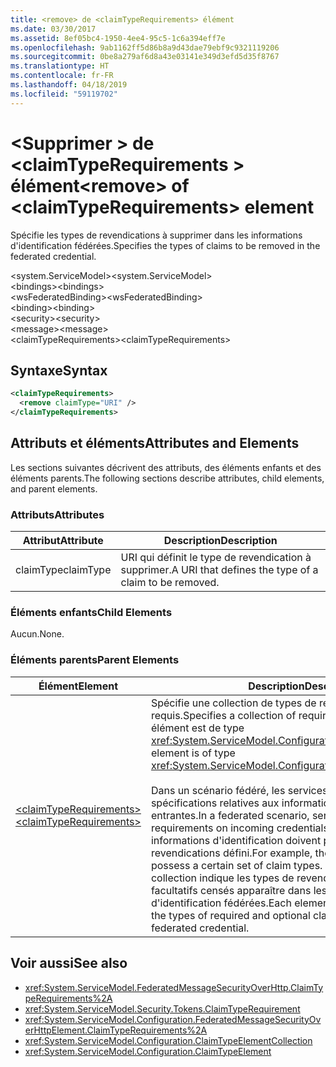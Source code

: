 ```yaml
---
title: <remove> de <claimTypeRequirements> élément
ms.date: 03/30/2017
ms.assetid: 8ef05bc4-1950-4ee4-95c5-1c6a394eff7e
ms.openlocfilehash: 9ab1162ff5d86b8a9d43dae79ebf9c9321119206
ms.sourcegitcommit: 0be8a279af6d8a43e03141e349d3efd5d35f8767
ms.translationtype: HT
ms.contentlocale: fr-FR
ms.lasthandoff: 04/18/2019
ms.locfileid: "59119702"
---
```

# <a name="remove-of-claimtyperequirements-element"></a><span data-ttu-id="b6c05-102">\<Supprimer > de \<claimTypeRequirements > élément</span><span class="sxs-lookup"><span data-stu-id="b6c05-102">\<remove> of \<claimTypeRequirements> element</span></span>
<span data-ttu-id="b6c05-103">Spécifie les types de revendications à supprimer dans les informations d'identification fédérées.</span><span class="sxs-lookup"><span data-stu-id="b6c05-103">Specifies the types of claims to be removed in the federated credential.</span></span>  
  
 <span data-ttu-id="b6c05-104">\<system.ServiceModel></span><span class="sxs-lookup"><span data-stu-id="b6c05-104">\<system.ServiceModel></span></span>  
<span data-ttu-id="b6c05-105">\<bindings></span><span class="sxs-lookup"><span data-stu-id="b6c05-105">\<bindings></span></span>  
<span data-ttu-id="b6c05-106">\<wsFederatedBinding></span><span class="sxs-lookup"><span data-stu-id="b6c05-106">\<wsFederatedBinding></span></span>  
<span data-ttu-id="b6c05-107">\<binding></span><span class="sxs-lookup"><span data-stu-id="b6c05-107">\<binding></span></span>  
<span data-ttu-id="b6c05-108">\<security></span><span class="sxs-lookup"><span data-stu-id="b6c05-108">\<security></span></span>  
<span data-ttu-id="b6c05-109">\<message></span><span class="sxs-lookup"><span data-stu-id="b6c05-109">\<message></span></span>  
<span data-ttu-id="b6c05-110">\<claimTypeRequirements></span><span class="sxs-lookup"><span data-stu-id="b6c05-110">\<claimTypeRequirements></span></span>  
  
## <a name="syntax"></a><span data-ttu-id="b6c05-111">Syntaxe</span><span class="sxs-lookup"><span data-stu-id="b6c05-111">Syntax</span></span>  
  
```xml  
<claimTypeRequirements>
  <remove claimType="URI" />
</claimTypeRequirements>
```  
  
## <a name="attributes-and-elements"></a><span data-ttu-id="b6c05-112">Attributs et éléments</span><span class="sxs-lookup"><span data-stu-id="b6c05-112">Attributes and Elements</span></span>  
 <span data-ttu-id="b6c05-113">Les sections suivantes décrivent des attributs, des éléments enfants et des éléments parents.</span><span class="sxs-lookup"><span data-stu-id="b6c05-113">The following sections describe attributes, child elements, and parent elements.</span></span>  
  
### <a name="attributes"></a><span data-ttu-id="b6c05-114">Attributs</span><span class="sxs-lookup"><span data-stu-id="b6c05-114">Attributes</span></span>  
  
|<span data-ttu-id="b6c05-115">Attribut</span><span class="sxs-lookup"><span data-stu-id="b6c05-115">Attribute</span></span>|<span data-ttu-id="b6c05-116">Description</span><span class="sxs-lookup"><span data-stu-id="b6c05-116">Description</span></span>|  
|---------------|-----------------|  
|<span data-ttu-id="b6c05-117">claimType</span><span class="sxs-lookup"><span data-stu-id="b6c05-117">claimType</span></span>|<span data-ttu-id="b6c05-118">URI qui définit le type de revendication à supprimer.</span><span class="sxs-lookup"><span data-stu-id="b6c05-118">A URI that defines the type of a claim to be removed.</span></span>|  
  
### <a name="child-elements"></a><span data-ttu-id="b6c05-119">Éléments enfants</span><span class="sxs-lookup"><span data-stu-id="b6c05-119">Child Elements</span></span>  
 <span data-ttu-id="b6c05-120">Aucun.</span><span class="sxs-lookup"><span data-stu-id="b6c05-120">None.</span></span>  
  
### <a name="parent-elements"></a><span data-ttu-id="b6c05-121">Éléments parents</span><span class="sxs-lookup"><span data-stu-id="b6c05-121">Parent Elements</span></span>  
  
|<span data-ttu-id="b6c05-122">Élément</span><span class="sxs-lookup"><span data-stu-id="b6c05-122">Element</span></span>|<span data-ttu-id="b6c05-123">Description</span><span class="sxs-lookup"><span data-stu-id="b6c05-123">Description</span></span>|  
|-------------|-----------------|  
|[<span data-ttu-id="b6c05-124">\<claimTypeRequirements></span><span class="sxs-lookup"><span data-stu-id="b6c05-124">\<claimTypeRequirements></span></span>](../../../../../docs/framework/configure-apps/file-schema/wcf/claimtyperequirements-for-message.md)|<span data-ttu-id="b6c05-125">Spécifie une collection de types de revendications requis.</span><span class="sxs-lookup"><span data-stu-id="b6c05-125">Specifies a collection of required claim types.</span></span> <span data-ttu-id="b6c05-126">Chaque élément est de type <xref:System.ServiceModel.Configuration.ClaimTypeElement>.</span><span class="sxs-lookup"><span data-stu-id="b6c05-126">Each element is of type <xref:System.ServiceModel.Configuration.ClaimTypeElement>.</span></span><br /><br /> <span data-ttu-id="b6c05-127">Dans un scénario fédéré, les services déclarent les spécifications relatives aux informations d'identification entrantes.</span><span class="sxs-lookup"><span data-stu-id="b6c05-127">In a federated scenario, services state the requirements on incoming credentials.</span></span> <span data-ttu-id="b6c05-128">Par exemple, ces informations d'identification doivent posséder un jeu de types de revendications défini.</span><span class="sxs-lookup"><span data-stu-id="b6c05-128">For example, the incoming credentials must possess a certain set of claim types.</span></span> <span data-ttu-id="b6c05-129">Chaque élément de la collection indique les types de revendications requis et facultatifs censés apparaître dans les informations d'identification fédérées.</span><span class="sxs-lookup"><span data-stu-id="b6c05-129">Each element in this collection specifies the types of required and optional claims expected to appear in a federated credential.</span></span>|  
  
## <a name="see-also"></a><span data-ttu-id="b6c05-130">Voir aussi</span><span class="sxs-lookup"><span data-stu-id="b6c05-130">See also</span></span>

- <xref:System.ServiceModel.FederatedMessageSecurityOverHttp.ClaimTypeRequirements%2A>
- <xref:System.ServiceModel.Security.Tokens.ClaimTypeRequirement>
- <xref:System.ServiceModel.Configuration.FederatedMessageSecurityOverHttpElement.ClaimTypeRequirements%2A>
- <xref:System.ServiceModel.Configuration.ClaimTypeElementCollection>
- <xref:System.ServiceModel.Configuration.ClaimTypeElement>

